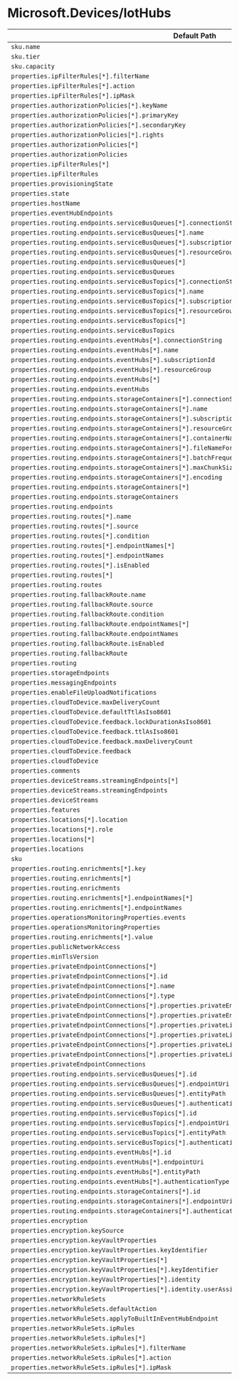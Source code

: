 # Microsoft.Devices/IotHubs

| Default Path | Alias |
|---|---|
| `sku.name` | `Microsoft.Devices/IotHubs/sku.name` |
| `sku.tier` | `Microsoft.Devices/IotHubs/sku.tier` |
| `sku.capacity` | `Microsoft.Devices/IotHubs/sku.capacity` |
| `properties.ipFilterRules[*].filterName` | `Microsoft.Devices/IotHubs/ipFilterRules[*].filterName` |
| `properties.ipFilterRules[*].action` | `Microsoft.Devices/IotHubs/ipFilterRules[*].action` |
| `properties.ipFilterRules[*].ipMask` | `Microsoft.Devices/IotHubs/ipFilterRules[*].ipMask` |
| `properties.authorizationPolicies[*].keyName` | `Microsoft.Devices/IotHubs/authorizationPolicies[*].keyName` |
| `properties.authorizationPolicies[*].primaryKey` | `Microsoft.Devices/IotHubs/authorizationPolicies[*].primaryKey` |
| `properties.authorizationPolicies[*].secondaryKey` | `Microsoft.Devices/IotHubs/authorizationPolicies[*].secondaryKey` |
| `properties.authorizationPolicies[*].rights` | `Microsoft.Devices/IotHubs/authorizationPolicies[*].rights` |
| `properties.authorizationPolicies[*]` | `Microsoft.Devices/IotHubs/authorizationPolicies[*]` |
| `properties.authorizationPolicies` | `Microsoft.Devices/IotHubs/authorizationPolicies` |
| `properties.ipFilterRules[*]` | `Microsoft.Devices/IotHubs/ipFilterRules[*]` |
| `properties.ipFilterRules` | `Microsoft.Devices/IotHubs/ipFilterRules` |
| `properties.provisioningState` | `Microsoft.Devices/IotHubs/provisioningState` |
| `properties.state` | `Microsoft.Devices/IotHubs/state` |
| `properties.hostName` | `Microsoft.Devices/IotHubs/hostName` |
| `properties.eventHubEndpoints` | `Microsoft.Devices/IotHubs/eventHubEndpoints` |
| `properties.routing.endpoints.serviceBusQueues[*].connectionString` | `Microsoft.Devices/IotHubs/routing.endpoints.serviceBusQueues[*].connectionString` |
| `properties.routing.endpoints.serviceBusQueues[*].name` | `Microsoft.Devices/IotHubs/routing.endpoints.serviceBusQueues[*].name` |
| `properties.routing.endpoints.serviceBusQueues[*].subscriptionId` | `Microsoft.Devices/IotHubs/routing.endpoints.serviceBusQueues[*].subscriptionId` |
| `properties.routing.endpoints.serviceBusQueues[*].resourceGroup` | `Microsoft.Devices/IotHubs/routing.endpoints.serviceBusQueues[*].resourceGroup` |
| `properties.routing.endpoints.serviceBusQueues[*]` | `Microsoft.Devices/IotHubs/routing.endpoints.serviceBusQueues[*]` |
| `properties.routing.endpoints.serviceBusQueues` | `Microsoft.Devices/IotHubs/routing.endpoints.serviceBusQueues` |
| `properties.routing.endpoints.serviceBusTopics[*].connectionString` | `Microsoft.Devices/IotHubs/routing.endpoints.serviceBusTopics[*].connectionString` |
| `properties.routing.endpoints.serviceBusTopics[*].name` | `Microsoft.Devices/IotHubs/routing.endpoints.serviceBusTopics[*].name` |
| `properties.routing.endpoints.serviceBusTopics[*].subscriptionId` | `Microsoft.Devices/IotHubs/routing.endpoints.serviceBusTopics[*].subscriptionId` |
| `properties.routing.endpoints.serviceBusTopics[*].resourceGroup` | `Microsoft.Devices/IotHubs/routing.endpoints.serviceBusTopics[*].resourceGroup` |
| `properties.routing.endpoints.serviceBusTopics[*]` | `Microsoft.Devices/IotHubs/routing.endpoints.serviceBusTopics[*]` |
| `properties.routing.endpoints.serviceBusTopics` | `Microsoft.Devices/IotHubs/routing.endpoints.serviceBusTopics` |
| `properties.routing.endpoints.eventHubs[*].connectionString` | `Microsoft.Devices/IotHubs/routing.endpoints.eventHubs[*].connectionString` |
| `properties.routing.endpoints.eventHubs[*].name` | `Microsoft.Devices/IotHubs/routing.endpoints.eventHubs[*].name` |
| `properties.routing.endpoints.eventHubs[*].subscriptionId` | `Microsoft.Devices/IotHubs/routing.endpoints.eventHubs[*].subscriptionId` |
| `properties.routing.endpoints.eventHubs[*].resourceGroup` | `Microsoft.Devices/IotHubs/routing.endpoints.eventHubs[*].resourceGroup` |
| `properties.routing.endpoints.eventHubs[*]` | `Microsoft.Devices/IotHubs/routing.endpoints.eventHubs[*]` |
| `properties.routing.endpoints.eventHubs` | `Microsoft.Devices/IotHubs/routing.endpoints.eventHubs` |
| `properties.routing.endpoints.storageContainers[*].connectionString` | `Microsoft.Devices/IotHubs/routing.endpoints.storageContainers[*].connectionString` |
| `properties.routing.endpoints.storageContainers[*].name` | `Microsoft.Devices/IotHubs/routing.endpoints.storageContainers[*].name` |
| `properties.routing.endpoints.storageContainers[*].subscriptionId` | `Microsoft.Devices/IotHubs/routing.endpoints.storageContainers[*].subscriptionId` |
| `properties.routing.endpoints.storageContainers[*].resourceGroup` | `Microsoft.Devices/IotHubs/routing.endpoints.storageContainers[*].resourceGroup` |
| `properties.routing.endpoints.storageContainers[*].containerName` | `Microsoft.Devices/IotHubs/routing.endpoints.storageContainers[*].containerName` |
| `properties.routing.endpoints.storageContainers[*].fileNameFormat` | `Microsoft.Devices/IotHubs/routing.endpoints.storageContainers[*].fileNameFormat` |
| `properties.routing.endpoints.storageContainers[*].batchFrequencyInSeconds` | `Microsoft.Devices/IotHubs/routing.endpoints.storageContainers[*].batchFrequencyInSeconds` |
| `properties.routing.endpoints.storageContainers[*].maxChunkSizeInBytes` | `Microsoft.Devices/IotHubs/routing.endpoints.storageContainers[*].maxChunkSizeInBytes` |
| `properties.routing.endpoints.storageContainers[*].encoding` | `Microsoft.Devices/IotHubs/routing.endpoints.storageContainers[*].encoding` |
| `properties.routing.endpoints.storageContainers[*]` | `Microsoft.Devices/IotHubs/routing.endpoints.storageContainers[*]` |
| `properties.routing.endpoints.storageContainers` | `Microsoft.Devices/IotHubs/routing.endpoints.storageContainers` |
| `properties.routing.endpoints` | `Microsoft.Devices/IotHubs/routing.endpoints` |
| `properties.routing.routes[*].name` | `Microsoft.Devices/IotHubs/routing.routes[*].name` |
| `properties.routing.routes[*].source` | `Microsoft.Devices/IotHubs/routing.routes[*].source` |
| `properties.routing.routes[*].condition` | `Microsoft.Devices/IotHubs/routing.routes[*].condition` |
| `properties.routing.routes[*].endpointNames[*]` | `Microsoft.Devices/IotHubs/routing.routes[*].endpointNames[*]` |
| `properties.routing.routes[*].endpointNames` | `Microsoft.Devices/IotHubs/routing.routes[*].endpointNames` |
| `properties.routing.routes[*].isEnabled` | `Microsoft.Devices/IotHubs/routing.routes[*].isEnabled` |
| `properties.routing.routes[*]` | `Microsoft.Devices/IotHubs/routing.routes[*]` |
| `properties.routing.routes` | `Microsoft.Devices/IotHubs/routing.routes` |
| `properties.routing.fallbackRoute.name` | `Microsoft.Devices/IotHubs/routing.fallbackRoute.name` |
| `properties.routing.fallbackRoute.source` | `Microsoft.Devices/IotHubs/routing.fallbackRoute.source` |
| `properties.routing.fallbackRoute.condition` | `Microsoft.Devices/IotHubs/routing.fallbackRoute.condition` |
| `properties.routing.fallbackRoute.endpointNames[*]` | `Microsoft.Devices/IotHubs/routing.fallbackRoute.endpointNames[*]` |
| `properties.routing.fallbackRoute.endpointNames` | `Microsoft.Devices/IotHubs/routing.fallbackRoute.endpointNames` |
| `properties.routing.fallbackRoute.isEnabled` | `Microsoft.Devices/IotHubs/routing.fallbackRoute.isEnabled` |
| `properties.routing.fallbackRoute` | `Microsoft.Devices/IotHubs/routing.fallbackRoute` |
| `properties.routing` | `Microsoft.Devices/IotHubs/routing` |
| `properties.storageEndpoints` | `Microsoft.Devices/IotHubs/storageEndpoints` |
| `properties.messagingEndpoints` | `Microsoft.Devices/IotHubs/messagingEndpoints` |
| `properties.enableFileUploadNotifications` | `Microsoft.Devices/IotHubs/enableFileUploadNotifications` |
| `properties.cloudToDevice.maxDeliveryCount` | `Microsoft.Devices/IotHubs/cloudToDevice.maxDeliveryCount` |
| `properties.cloudToDevice.defaultTtlAsIso8601` | `Microsoft.Devices/IotHubs/cloudToDevice.defaultTtlAsIso8601` |
| `properties.cloudToDevice.feedback.lockDurationAsIso8601` | `Microsoft.Devices/IotHubs/cloudToDevice.feedback.lockDurationAsIso8601` |
| `properties.cloudToDevice.feedback.ttlAsIso8601` | `Microsoft.Devices/IotHubs/cloudToDevice.feedback.ttlAsIso8601` |
| `properties.cloudToDevice.feedback.maxDeliveryCount` | `Microsoft.Devices/IotHubs/cloudToDevice.feedback.maxDeliveryCount` |
| `properties.cloudToDevice.feedback` | `Microsoft.Devices/IotHubs/cloudToDevice.feedback` |
| `properties.cloudToDevice` | `Microsoft.Devices/IotHubs/cloudToDevice` |
| `properties.comments` | `Microsoft.Devices/IotHubs/comments` |
| `properties.deviceStreams.streamingEndpoints[*]` | `Microsoft.Devices/IotHubs/deviceStreams.streamingEndpoints[*]` |
| `properties.deviceStreams.streamingEndpoints` | `Microsoft.Devices/IotHubs/deviceStreams.streamingEndpoints` |
| `properties.deviceStreams` | `Microsoft.Devices/IotHubs/deviceStreams` |
| `properties.features` | `Microsoft.Devices/IotHubs/features` |
| `properties.locations[*].location` | `Microsoft.Devices/IotHubs/locations[*].location` |
| `properties.locations[*].role` | `Microsoft.Devices/IotHubs/locations[*].role` |
| `properties.locations[*]` | `Microsoft.Devices/IotHubs/locations[*]` |
| `properties.locations` | `Microsoft.Devices/IotHubs/locations` |
| `sku` | `Microsoft.Devices/IotHubs/sku` |
| `properties.routing.enrichments[*].key` | `Microsoft.Devices/IotHubs/routing.enrichments[*].key` |
| `properties.routing.enrichments[*]` | `Microsoft.Devices/IotHubs/routing.enrichments[*]` |
| `properties.routing.enrichments` | `Microsoft.Devices/IotHubs/routing.enrichments` |
| `properties.routing.enrichments[*].endpointNames[*]` | `Microsoft.Devices/IotHubs/routing.enrichments[*].endpointNames[*]` |
| `properties.routing.enrichments[*].endpointNames` | `Microsoft.Devices/IotHubs/routing.enrichments[*].endpointNames` |
| `properties.operationsMonitoringProperties.events` | `Microsoft.Devices/IotHubs/operationsMonitoringProperties.events` |
| `properties.operationsMonitoringProperties` | `Microsoft.Devices/IotHubs/operationsMonitoringProperties` |
| `properties.routing.enrichments[*].value` | `Microsoft.Devices/IotHubs/routing.enrichments[*].value` |
| `properties.publicNetworkAccess` | `Microsoft.Devices/IotHubs/publicNetworkAccess` |
| `properties.minTlsVersion` | `Microsoft.Devices/IotHubs/minTlsVersion` |
| `properties.privateEndpointConnections[*]` | `Microsoft.Devices/IotHubs/privateEndpointConnections[*]` |
| `properties.privateEndpointConnections[*].id` | `Microsoft.Devices/IotHubs/privateEndpointConnections[*].id` |
| `properties.privateEndpointConnections[*].name` | `Microsoft.Devices/IotHubs/privateEndpointConnections[*].name` |
| `properties.privateEndpointConnections[*].type` | `Microsoft.Devices/IotHubs/privateEndpointConnections[*].type` |
| `properties.privateEndpointConnections[*].properties.privateEndpoint` | `Microsoft.Devices/IotHubs/privateEndpointConnections[*].privateEndpoint` |
| `properties.privateEndpointConnections[*].properties.privateEndpoint.id` | `Microsoft.Devices/IotHubs/privateEndpointConnections[*].privateEndpoint.id` |
| `properties.privateEndpointConnections[*].properties.privateLinkServiceConnectionState` | `Microsoft.Devices/IotHubs/privateEndpointConnections[*].privateLinkServiceConnectionState` |
| `properties.privateEndpointConnections[*].properties.privateLinkServiceConnectionState.status` | `Microsoft.Devices/IotHubs/privateEndpointConnections[*].privateLinkServiceConnectionState.status` |
| `properties.privateEndpointConnections[*].properties.privateLinkServiceConnectionState.description` | `Microsoft.Devices/IotHubs/privateEndpointConnections[*].privateLinkServiceConnectionState.description` |
| `properties.privateEndpointConnections[*].properties.privateLinkServiceConnectionState.actionsRequired` | `Microsoft.Devices/IotHubs/privateEndpointConnections[*].privateLinkServiceConnectionState.actionsRequired` |
| `properties.privateEndpointConnections` | `Microsoft.Devices/IotHubs/privateEndpointConnections` |
| `properties.routing.endpoints.serviceBusQueues[*].id` | `Microsoft.Devices/IotHubs/routing.endpoints.serviceBusQueues[*].id` |
| `properties.routing.endpoints.serviceBusQueues[*].endpointUri` | `Microsoft.Devices/IotHubs/routing.endpoints.serviceBusQueues[*].endpointUri` |
| `properties.routing.endpoints.serviceBusQueues[*].entityPath` | `Microsoft.Devices/IotHubs/routing.endpoints.serviceBusQueues[*].entityPath` |
| `properties.routing.endpoints.serviceBusQueues[*].authenticationType` | `Microsoft.Devices/IotHubs/routing.endpoints.serviceBusQueues[*].authenticationType` |
| `properties.routing.endpoints.serviceBusTopics[*].id` | `Microsoft.Devices/IotHubs/routing.endpoints.serviceBusTopics[*].id` |
| `properties.routing.endpoints.serviceBusTopics[*].endpointUri` | `Microsoft.Devices/IotHubs/routing.endpoints.serviceBusTopics[*].endpointUri` |
| `properties.routing.endpoints.serviceBusTopics[*].entityPath` | `Microsoft.Devices/IotHubs/routing.endpoints.serviceBusTopics[*].entityPath` |
| `properties.routing.endpoints.serviceBusTopics[*].authenticationType` | `Microsoft.Devices/IotHubs/routing.endpoints.serviceBusTopics[*].authenticationType` |
| `properties.routing.endpoints.eventHubs[*].id` | `Microsoft.Devices/IotHubs/routing.endpoints.eventHubs[*].id` |
| `properties.routing.endpoints.eventHubs[*].endpointUri` | `Microsoft.Devices/IotHubs/routing.endpoints.eventHubs[*].endpointUri` |
| `properties.routing.endpoints.eventHubs[*].entityPath` | `Microsoft.Devices/IotHubs/routing.endpoints.eventHubs[*].entityPath` |
| `properties.routing.endpoints.eventHubs[*].authenticationType` | `Microsoft.Devices/IotHubs/routing.endpoints.eventHubs[*].authenticationType` |
| `properties.routing.endpoints.storageContainers[*].id` | `Microsoft.Devices/IotHubs/routing.endpoints.storageContainers[*].id` |
| `properties.routing.endpoints.storageContainers[*].endpointUri` | `Microsoft.Devices/IotHubs/routing.endpoints.storageContainers[*].endpointUri` |
| `properties.routing.endpoints.storageContainers[*].authenticationType` | `Microsoft.Devices/IotHubs/routing.endpoints.storageContainers[*].authenticationType` |
| `properties.encryption` | `Microsoft.Devices/IotHubs/encryption` |
| `properties.encryption.keySource` | `Microsoft.Devices/IotHubs/encryption.keySource` |
| `properties.encryption.keyVaultProperties` | `Microsoft.Devices/IotHubs/encryption.keyVaultProperties` |
| `properties.encryption.keyVaultProperties.keyIdentifier` | `Microsoft.Devices/IotHubs/encryption.keyVaultProperties.keyIdentifier` |
| `properties.encryption.keyVaultProperties[*]` | `Microsoft.Devices/IotHubs/encryption.keyVaultProperties[*]` |
| `properties.encryption.keyVaultProperties[*].keyIdentifier` | `Microsoft.Devices/IotHubs/encryption.keyVaultProperties[*].keyIdentifier` |
| `properties.encryption.keyVaultProperties[*].identity` | `Microsoft.Devices/IotHubs/encryption.keyVaultProperties[*].identity` |
| `properties.encryption.keyVaultProperties[*].identity.userAssignedIdentity` | `Microsoft.Devices/IotHubs/encryption.keyVaultProperties[*].identity.userAssignedIdentity` |
| `properties.networkRuleSets` | `Microsoft.Devices/IotHubs/networkRuleSets` |
| `properties.networkRuleSets.defaultAction` | `Microsoft.Devices/IotHubs/networkRuleSets.defaultAction` |
| `properties.networkRuleSets.applyToBuiltInEventHubEndpoint` | `Microsoft.Devices/IotHubs/networkRuleSets.applyToBuiltInEventHubEndpoint` |
| `properties.networkRuleSets.ipRules` | `Microsoft.Devices/IotHubs/networkRuleSets.ipRules` |
| `properties.networkRuleSets.ipRules[*]` | `Microsoft.Devices/IotHubs/networkRuleSets.ipRules[*]` |
| `properties.networkRuleSets.ipRules[*].filterName` | `Microsoft.Devices/IotHubs/networkRuleSets.ipRules[*].filterName` |
| `properties.networkRuleSets.ipRules[*].action` | `Microsoft.Devices/IotHubs/networkRuleSets.ipRules[*].action` |
| `properties.networkRuleSets.ipRules[*].ipMask` | `Microsoft.Devices/IotHubs/networkRuleSets.ipRules[*].ipMask` |

